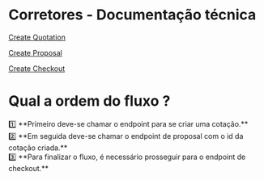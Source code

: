 # Corretores - Documentação técnica

[Create Quotation](Corretores%20-%20Documentac%CC%A7a%CC%83o%20te%CC%81cnica%200c6f6ffaf7a64261ab48e87a3539b85b/Create%20Quotation%20641d4febc0eb4c2086a13d9769f585a4.md)

[Create Proposal](Corretores%20-%20Documentac%CC%A7a%CC%83o%20te%CC%81cnica%200c6f6ffaf7a64261ab48e87a3539b85b/Create%20Proposal%20103fb67bb08f44de97a28d71529150c5.md)

[Create Checkout](Corretores%20-%20Documentac%CC%A7a%CC%83o%20te%CC%81cnica%200c6f6ffaf7a64261ab48e87a3539b85b/Create%20Checkout%209cfce9017fb94c96a2f9fe9aecb60d09.md)

# Qual a ordem do fluxo ?

<aside>
1️⃣ **Primeiro deve-se chamar o endpoint para se criar uma cotação.**

</aside>

<aside>
2️⃣ **Em seguida deve-se chamar o endpoint de proposal com o id da cotação criada.**

</aside>

<aside>
3️⃣ **Para finalizar o fluxo, é necessário prosseguir para o endpoint de checkout.**

</aside>